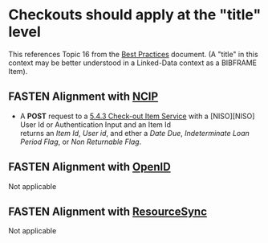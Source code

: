 # Checkouts should apply at the "title" level 
This references Topic 16 from the [Best Practices][BEST_PRACTICES] document.
(A "title" in this context may be better understood in a Linked-Data
context as a BIBFRAME Item).


## FASTEN Alignment with [NCIP][NCIP]

*  A **POST** request to a [5.4.3 Check-out Item Service](http://www.ncip.info/uploads/7/1/4/6/7146749/z39-83-1-2012_ncip.pdf#page=16)
   with a [NISO][NISO] User Id or Authentication Input and an Item Id  
   returns an *Item Id*, *User id*, and ether a *Date Due*, *Indeterminate Loan Period Flag*, or *Non Returnable Flag*. 

## FASTEN Alignment with [OpenID][OID]
Not applicable

## FASTEN Alignment with [ResourceSync][RS]
Not applicable

[BEST_PRACTICES]: https://docs.google.com/spreadsheets/d/1iQrdLVUSCW-0FWlrKNGjZJkB8nPO5Z94pg1Ie8GIKhg/
[NCIP]: http://www.ncip.info/ 
[OID]: https://openid.net/
[RS]: http://www.openarchives.org/rs/toc

